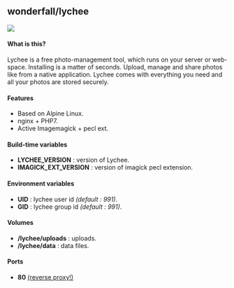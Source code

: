 ## wonderfall/lychee

![](http://lychee.electerious.com/assets/images/showcase.jpg)

#### What is this?
Lychee is a free photo-management tool, which runs on your server or web-space. Installing is a matter of seconds. Upload, manage and share photos like from a native application. Lychee comes with everything you need and all your photos are stored securely.

#### Features
- Based on Alpine Linux.
- nginx + PHP7.
- Active Imagemagick + pecl ext.

#### Build-time variables
- **LYCHEE_VERSION** : version of Lychee.
- **IMAGICK_EXT_VERSION** : version of imagick pecl extension.

#### Environment variables
- **UID** : lychee user id *(default : 991)*.
- **GID** : lychee group id *(default : 991)*.

#### Volumes
- **/lychee/uploads** : uploads.
- **/lychee/data** : data files.

#### Ports
- **80** [(reverse proxy!)](https://github.com/hardware/mailserver/wiki/Reverse-proxy-configuration)
